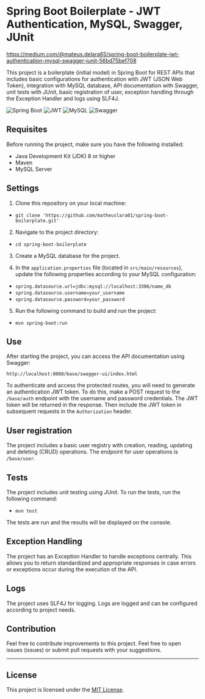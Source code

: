 # Spring Boot Boilerplate - JWT Authentication, MySQL, Swagger, JUnit

https://medium.com/@mateus.delara65/spring-boot-boilerplate-jwt-authentication-mysql-swagger-junit-56bd75bef708

This project is a boilerplate (initial model) in Spring Boot for REST APIs that includes basic configurations for authentication with JWT (JSON Web Token), integration with MySQL database, API documentation with Swagger, unit tests with JUnit, basic registration of user, exception handling through the Exception Handler and logs using SLF4J.

![Spring Boot](https://img.icons8.com/color/48/000000/spring-logo.png)
![JWT](https://img.icons8.com/color/48/java-web-token.png)
![MySQL](https://img.icons8.com/color/48/mysql-logo.png)
![Swagger](https://img.icons8.com/color/48/cloud-function.png) 

## Requisites

Before running the project, make sure you have the following installed:

- Java Development Kit (JDK) 8 or higher
- Maven
- MySQL Server

## Settings

1. Clone this repository on your local machine:
- ``git clone 'https://github.com/matheuslara01/spring-boot-boilerplate.git'``

2. Navigate to the project directory:
- ``cd spring-boot-boilerplate``

3. Create a MySQL database for the project.

4. In the `application.properties` file (located in `src/main/resources`), update the following properties according to your MySQL configuration:
- ``spring.datasource.url=jdbc:mysql://localhost:3306/name_db``
- ``spring.datasource.username=your_username``
- ``spring.datasource.password=your_password``

5. Run the following command to build and run the project:
- ``mvn spring-boot:run``

## Use

After starting the project, you can access the API documentation using Swagger:

``http://localhost:8080/base/swagger-ui/index.html``

To authenticate and access the protected routes, you will need to generate an authentication JWT token. To do this, make a POST request to the `/base/auth` endpoint with the username and password credentials. The JWT token will be returned in the response. Then include the JWT token in subsequent requests in the `Authorization` header.

## User registration

The project includes a basic user registry with creation, reading, updating and deleting (CRUD) operations. The endpoint for user operations is `/base/user`.

## Tests

The project includes unit testing using JUnit. To run the tests, run the following command:

- ``mvn test``

The tests are run and the results will be displayed on the console.

## Exception Handling

The project has an Exception Handler to handle exceptions centrally. This allows you to return standardized and appropriate responses in case errors or exceptions occur during the execution of the API.

## Logs

The project uses SLF4J for logging. Logs are logged and can be configured according to project needs.

## Contribution

Feel free to contribute improvements to this project. Feel free to open issues (issues) or submit pull requests with your suggestions.

---

## License

This project is licensed under the [MIT License](https://opensource.org/licenses/MIT).
